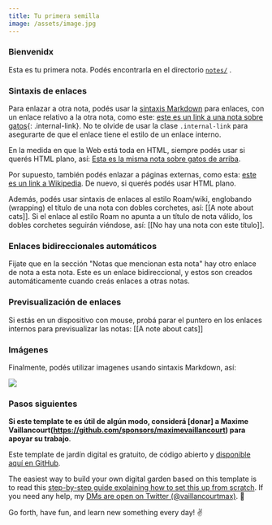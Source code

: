 ```yaml
---
title: Tu primera semilla
image: /assets/image.jpg
---
```


### Bienvenidx

Esta es tu primera nota. Podés encontrarla en el directorio [`notes/`](https://github.com/maximevaillancourt/digital-garden-jekyll-template/tree/master/_notes) .

### Sintaxis de enlaces

Para enlazar a otra nota, podés usar la [sintaxis Markdown](https://www.markdownguide.org/getting-started/) para enlaces, con un enlace relativo a la otra nota, como este: [este es un link a una nota sobre gatos](/cats){: .internal-link}. No te olvide de usar la clase `.internal-link` para asegurarte de que el enlace tiene el estilo de un enlace interno.

En la medida en que la Web está toda en HTML, siempre podés usar si querés HTML plano, así: <a class="internal-link" href="/cats">Esta es la misma nota sobre gatos de arriba</a>.

Por supuesto, también podés enlazar a páginas externas, como esta: [este es un link a Wikipedia](https://wikipedia.org/). De nuevo, si querés podés usar HTML plano.

Además, podés usar sintaxis de enlaces al estilo Roam/wiki, englobando (wrapping) el título de una nota con dobles corchetes, así: [[A note about cats]]. Si el enlace al estilo Roam no apunta a un título de nota válido, los dobles corchetes seguirán viéndose, así: [[No hay una nota con este título]].

### Enlaces bidireccionales automáticos

Fijate que en la sección "Notas que mencionan esta nota" hay otro enlace de nota a esta nota. Este es un enlace bidireccional, y estos son creados automáticamente cuando creás enlaces a otras notas.

### Previsualización de enlaces

Si estás en un dispositivo con mouse, probá parar el puntero en los enlaces internos para previsualizar las notas: [[A note about cats]]

### Imágenes

Finalmente, podés utilizar imagenes usando sintaxis Markdown, así:

![]({{page.image}})

### Pasos siguientes

**Si este template te es útil de algún modo, considerá [donar] a Maxime Vaillancourt(https://github.com/sponsors/maximevaillancourt) para apoyar su trabajo**.

Este template de jardín digital es gratuito, de código abierto y [disponible aquí en GitHub](https://github.com/maximevaillancourt/digital-garden-jekyll-template).

The easiest way to build your own digital garden based on this template is to read this [step-by-step guide explaining how to set this up from scratch](https://maximevaillancourt.com/blog/setting-up-your-own-digital-garden-with-jekyll). If you need any help, my [DMs are open on Twitter (@vaillancourtmax)](https://twitter.com/vaillancourtmax). 👋

Go forth, have fun, and learn new something every day! ✌️
